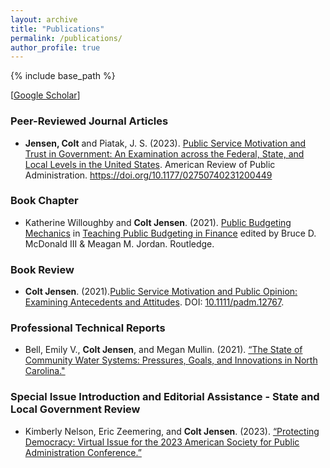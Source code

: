 ```yaml
---
layout: archive
title: "Publications"
permalink: /publications/
author_profile: true
---
```


{% include base_path %}

[[Google Scholar](https://scholar.google.com/citations?hl=en&user=XkCEPH4AAAAJ)]  

### Peer-Reviewed Journal Articles
* **Jensen, Colt** and Piatak, J. S. (2023). [Public Service Motivation and Trust in Government: An Examination across the Federal, State, and Local Levels in the United States](https://doi.org/10.1177/02750740231200449). American Review of Public Administration. https://doi.org/10.1177/02750740231200449


### Book Chapter
* Katherine Willoughby and **Colt Jensen**. (2021). [Public Budgeting Mechanics](https://www.taylorfrancis.com/chapters/edit/10.4324/9781003240440-4/public-budgeting-mechanics-katherine-willoughby-colt-jensen) in [Teaching Public Budgeting in Finance](https://doi.org/10.4324/9781003240440) edited by Bruce D. McDonald III & Meagan M. Jordan. Routledge.

### Book Review

* **Colt Jensen**. (2021).[Public Service Motivation and Public Opinion: Examining Antecedents and Attitudes](https://doi.org/10.1111/padm.12767). DOI: [10.1111/padm.12767](https://doi.org/10.1111/padm.12767).

### Professional Technical Reports
* Bell,  Emily  V.,  **Colt  Jensen**,  and  Megan  Mullin.   (2021).   [“The  State  of  Community  Water  Systems: Pressures, Goals, and Innovations in North Carolina."](https://www.evbell.com/publications)

### Special Issue Introduction and Editorial Assistance - State and Local Government Review

* Kimberly Nelson, Eric Zeemering, and **Colt Jensen**. (2023). [“Protecting Democracy: Virtual Issue for the 2023 American Society for Public Administration Conference.”](https://journals.sagepub.com/topic/collections-slg/slg_1-protecting_democracy/slg)
